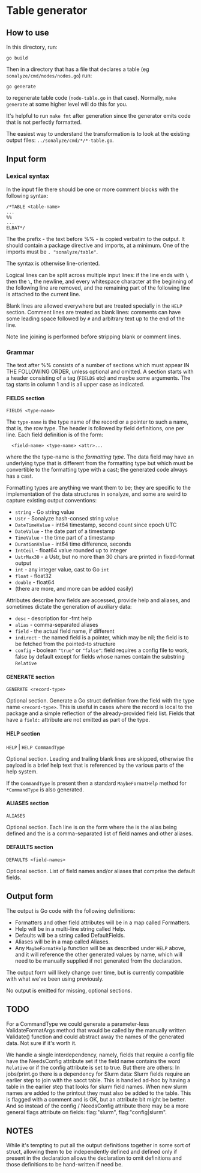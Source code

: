 # Table generator

## How to use

In this directory, run:
```
go build
```

Then in a directory that has a file that declares a table (eg `sonalyze/cmd/nodes/nodes.go`) run:
```
go generate
```
to regenerate table code (`node-table.go` in that case).  Normally, `make generate` at some higher
level will do this for you.

It's helpful to run `make fmt` after generation since the generator emits code that is not perfectly
formatted.

The easiest way to understand the transformation is to look at the existing output files:
`../sonalyze/cmd/*/*-table.go`.

## Input form

### Lexical syntax

In the input file there should be one or more comment blocks with the following syntax:

```
/*TABLE <table-name>
...
%%
...
ELBAT*/
```

The the prefix - the text before %% - is copied verbatim to the output.  It should contain a
package directive and imports, at a minimum.  One of the imports must be `. "sonalyze/table"`.

The syntax is otherwise line-oriented.

Logical lines can be split across multiple input lines: if the line ends with `\` then the `\`, the
newline, and every whitespace character at the beginning of the following line are removed, and the
remaining part of the following line is attached to the current line.

Blank lines are allowed everywhere but are treated specially in the `HELP` section.  Comment lines
are treated as blank lines: comments can have some leading space followed by `#` and arbitrary text
up to the end of the line.

Note line joining is performed before stripping blank or comment lines.

### Grammar

The text after %% consists of a number of sections which must appear IN THE FOLLOWING ORDER, unless
optional and omitted.  A section starts with a header consisting of a tag (`FIELDS` etc) and maybe
some arguments.  The tag starts in column 1 and is all upper case as indicated.

#### FIELDS section

`FIELDS <type-name>`

The `type-name` is the type name of the record or a pointer to such a name, that is, the row type.
The header is followed by field definitions, one per line.  Each field definition is of the form:

```
  <field-name> <type-name> <attr>...
```
where the the type-name is the *formatting type*.  The data field may have an underlying type that
is different from the formatting type but which must be convertible to the formatting type with a
cast; the generated code always has a cast.

Formatting types are anything we want them to be; they are specific to the implementation of the
data structures in sonalyze, and some are weird to capture existing output conventions:

* `string` - Go string value
* `Ustr` - Sonalyze hash-consed string value
* `DateTimeValue` - int64 timestamp, second count since epoch UTC
* `DateValue` - the date part of a timestamp
* `TimeValue` - the time part of a timestamp
* `DurationValue` - int64 time difference, seconds
* `IntCeil` - float64 value rounded up to integer
* `UstrMax30` - a Ustr, but no more than 30 chars are printed in fixed-format output
* `int` - any integer value, cast to Go `int`
* `float` - float32
* `double` - float64
* (there are more, and more can be added easily)

Attributes describe how fields are accessed, provide help and aliases, and sometimes dictate the
generation of auxiliary data:

* `desc`  - description for -fmt help
* `alias` - comma-separated aliases
* `field` - the actual field name, if different
* `indirect` - the named field is a pointer, which may be nil; the field is to be
   fetched from the pointed-to structure
* `config` - boolean `"true"` or `"false"`: field requires a config file to work,
   false by default except for fields whose names contain the substring `Relative`

#### GENERATE section

`GENERATE <record-type>`

Optional section.  Generate a Go struct definition from the field with the type name `<record-type>`.
This is useful in cases where the record is local to the package and a simple reflection of the
already-provided field list.  Fields that have a `field:` attribute are not emitted as part of the type.

#### HELP section

`HELP` | `HELP CommandType`

Optional section.  Leading and trailing blank lines are skipped, otherwise the payload is a brief
help text that is referenced by the various parts of the help system.

If the `CommandType` is present then a standard `MaybeFormatHelp` method for `*CommandType` is also
generated.

#### ALIASES section

`ALIASES`

Optional section.  Each line is on the form <name> <field-list> where the <name> is the
alias being defined and the <field-list> is a comma-separated list of field names and
other aliases.

#### DEFAULTS section

`DEFAULTS <field-names>`

Optional section.  List of field names and/or aliases that comprise the default fields.

## Output form

The output is Go code with the following definitions:

* Formatters and other field attributes will be in a map called <table-name>Formatters.
* Help will be in a multi-line string called <table-name>Help.
* Defaults will be a string called <table-name>DefaultFields.
* Aliases will be in a map called <table-name>Aliases.
* Any `MaybeFormatHelp` function will be as described under `HELP` above, and it will
  reference the other generated values by name, which will need to be manually supplied
  if not generated from the declaration.

The output form will likely change over time, but is currently compatible with what we've been
using previously.

No output is emitted for missing, optional sections.

## TODO

For a CommandType we could generate a parameter-less ValidateFormatArgs method that would be called
by the manually written Validate() function and could abstract away the names of the generated data.
Not sure if it's worth it.

We handle a single interdependency, namely, fields that require a config file have the NeedsConfig
attribute set if the field name contains the word `Relative` or if the config attribute is set to
true.  But there are others: In jobs/print.go there is a dependency for Slurm data: Slurm fields
require an earlier step to join with the sacct table.  This is handled ad-hoc by having a table in
the earlier step that looks for slurm field names.  When new slurm names are added to the printout
they must also be added to the table.  This is flagged with a comment and is OK, but an attribute
bit might be better.  And so instead of the config / NeedsConfig attribute there may be a more
general flags attribute on fields: flag:"slurm", flag:"config|slurm".

## NOTES

While it's tempting to put all the output definitions together in some sort of struct, allowing them
to be independently defined and defined only if present in the declaration allows the declaration to
omit definitions and those definitions to be hand-written if need be.
